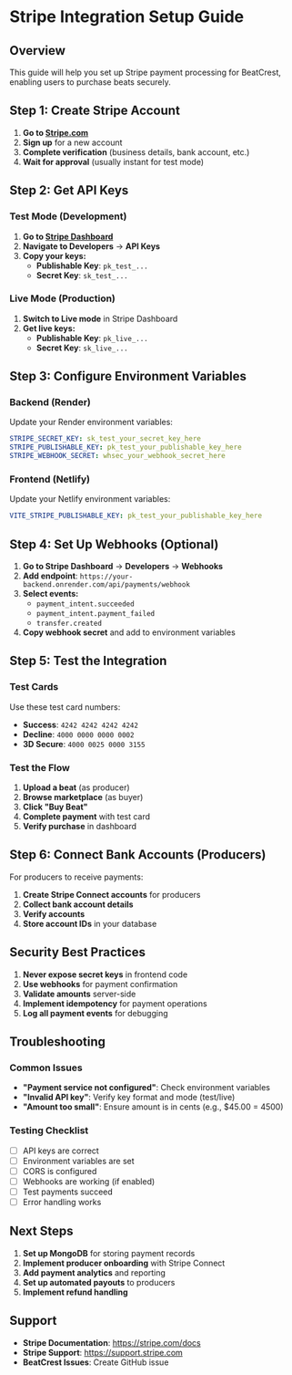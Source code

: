 # Stripe Integration Setup Guide

## Overview
This guide will help you set up Stripe payment processing for BeatCrest, enabling users to purchase beats securely.

## Step 1: Create Stripe Account

1. **Go to [Stripe.com](https://stripe.com)**
2. **Sign up** for a new account
3. **Complete verification** (business details, bank account, etc.)
4. **Wait for approval** (usually instant for test mode)

## Step 2: Get API Keys

### Test Mode (Development)
1. **Go to [Stripe Dashboard](https://dashboard.stripe.com)**
2. **Navigate to Developers** → **API Keys**
3. **Copy your keys:**
   - **Publishable Key**: `pk_test_...`
   - **Secret Key**: `sk_test_...`

### Live Mode (Production)
1. **Switch to Live mode** in Stripe Dashboard
2. **Get live keys:**
   - **Publishable Key**: `pk_live_...`
   - **Secret Key**: `sk_live_...`

## Step 3: Configure Environment Variables

### Backend (Render)
Update your Render environment variables:

```yaml
STRIPE_SECRET_KEY: sk_test_your_secret_key_here
STRIPE_PUBLISHABLE_KEY: pk_test_your_publishable_key_here
STRIPE_WEBHOOK_SECRET: whsec_your_webhook_secret_here
```

### Frontend (Netlify)
Update your Netlify environment variables:

```yaml
VITE_STRIPE_PUBLISHABLE_KEY: pk_test_your_publishable_key_here
```

## Step 4: Set Up Webhooks (Optional)

1. **Go to Stripe Dashboard** → **Developers** → **Webhooks**
2. **Add endpoint**: `https://your-backend.onrender.com/api/payments/webhook`
3. **Select events:**
   - `payment_intent.succeeded`
   - `payment_intent.payment_failed`
   - `transfer.created`
4. **Copy webhook secret** and add to environment variables

## Step 5: Test the Integration

### Test Cards
Use these test card numbers:
- **Success**: `4242 4242 4242 4242`
- **Decline**: `4000 0000 0000 0002`
- **3D Secure**: `4000 0025 0000 3155`

### Test the Flow
1. **Upload a beat** (as producer)
2. **Browse marketplace** (as buyer)
3. **Click "Buy Beat"**
4. **Complete payment** with test card
5. **Verify purchase** in dashboard

## Step 6: Connect Bank Accounts (Producers)

For producers to receive payments:

1. **Create Stripe Connect accounts** for producers
2. **Collect bank account details**
3. **Verify accounts**
4. **Store account IDs** in your database

## Security Best Practices

1. **Never expose secret keys** in frontend code
2. **Use webhooks** for payment confirmation
3. **Validate amounts** server-side
4. **Implement idempotency** for payment operations
5. **Log all payment events** for debugging

## Troubleshooting

### Common Issues
- **"Payment service not configured"**: Check environment variables
- **"Invalid API key"**: Verify key format and mode (test/live)
- **"Amount too small"**: Ensure amount is in cents (e.g., $45.00 = 4500)

### Testing Checklist
- [ ] API keys are correct
- [ ] Environment variables are set
- [ ] CORS is configured
- [ ] Webhooks are working (if enabled)
- [ ] Test payments succeed
- [ ] Error handling works

## Next Steps

1. **Set up MongoDB** for storing payment records
2. **Implement producer onboarding** with Stripe Connect
3. **Add payment analytics** and reporting
4. **Set up automated payouts** to producers
5. **Implement refund handling**

## Support

- **Stripe Documentation**: https://stripe.com/docs
- **Stripe Support**: https://support.stripe.com
- **BeatCrest Issues**: Create GitHub issue 